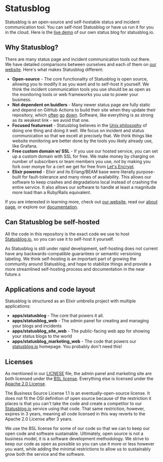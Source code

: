 # Statusblog

Statusblog is an open-source and self-hostable status and incident communication tool.
You can self-host Statusblog or have us run it for you in the cloud.
Here is the [live demo](https://meta.statusblog.io) of our own status blog for statusblog.io.

## Why Statusblog?

There are many status page and incident communication tools out there. We have detailed comparisons
between ourselves and each of them on [our website](https://statusblog.io/alternatives/). Here's what
makes Statusblog different:

* **Open-source** - The core functionality of Statusblog is open source, allowing you to modify it as you want and to self-host it yourself. We think the incident communication tools you use should be as open as the monitoring tools or web frameworks you use to power your business.
* **Not dependent on buidlers** - Many newer status page are fully static and depend on GitHub Actions to build their site when they update their repository, which [often](https://www.githubstatus.com/incidents/8gsk0zwxzjg2) [go](https://www.netlifystatus.com/incidents/770bh5wppvt1) [down](https://www.githubstatus.com/incidents/cj7gzzj30411). Software, like everything is as strong as its weakest link - we avoid that one.
* **Focused featureset** - Statusblog believes in the [Unix philosophy](https://en.wikipedia.org/wiki/Unix_philosophy) of doing one thing and doing it well. We focus on incident and status communication so that we excell at precisely that. We think things like website monitoring are better done by the tools you likely already use, like Grafana. 
* **Free custom domain w/ SSL** - If you use our hosted service, you can set up a custom domain with SSL for free. We make money by charging on number of subscribers or team members you use, _not_ by making you fork over monye for a cert we get for free from [Let's Encrypt](https://letsencrypt.org/).
* **Elixir powered** - Elixir and its Erlang/BEAM base were literally purpose-built for fault-tolerance and many nines of availability. This allows our software to keep crashes and degradations local instead of crashing the entire service. It also allows our software to handle at least a magnitude more load than a Ruby/Rails equivalent.

If you are interested in learning more, check out [our website](https://statusblog.io), read our [about page](https://statusblog.io/about), or explore our [documentation](https://docs.statuspage.io).

## Can Statusblog be self-hosted

All the code in this repository is the exact code we use to host [Statusblog.io](https://statusblog.io), so you can use it to self-host it yourself.

As Statusblog is still under _rapid_ development, self-hosting does not current have any backwards-compatible guarantees or semantic versioning labeling.
We think self-hosting is an important part of growing the community around Statusblog, and hope to stabilize things and provide a more streamlined self-hosting
process and documentation in the near future.s

## Applications and code layout

Statusblog is structured as an Elixir umbrella project with multiple applications:

* **apps/statusblog** - The core that powers it all.
* **apps/statusblog_web** - The admin panel for creating and managing your blogs and incidents
* **apps/statusblog_site_web** - The public-facing web app for showing your status blogs to the world
* **apps/statusblog_marketing_web** - The code that powers our [statusblog.io](https://statusblog.io) homepage. You probably don't need this!

## Licenses

As mentioned in our [LICNESE](LICENSE) file, the admin panel and marketing site are both licensed under the [BSL license](LICENSE_BSL).
Everything else is licensed under the [Apache 2.0 License](LICENSE_APACHE). 

The Business Source License 1.1 is an eventually-open-source license. It does not fit the OSI definition of open source because of the restriction
it places is that you can't take the code and create a competitor to our [Statusblog.io](https://statusblog.io) service using that code. That
same restriction, however, expires in 3 years, meaning all code licensed in this way reverts to the Apache 2.0 License after 3 years.

We use the BSL license for some of our code so that we can to keep our open code and software sustainable. Ultimately, open source is not a business model,
it is a software development methodology. We strive to keep our code as open as possible so you can use it more or less however you want,
while adding the minimal restrictions to allow us to sustainably grow both the service and the software. 
